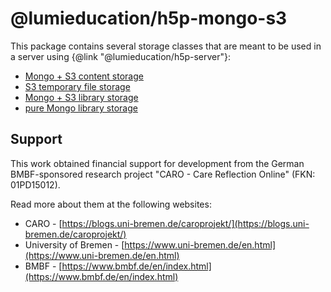 # @lumieducation/h5p-mongo-s3

This package contains several storage classes that are meant to be used in a
server using {@link "@lumieducation/h5p-server"}:

- [Mongo + S3 content storage](./docs/mongo-s3-library-storage.md)
- [S3 temporary file storage](./docs/s3-temporary-file-storage.md)
- [Mongo + S3 library storage](./docs/mongo-s3-library-storage.md)
- [pure Mongo library storage](./docs/mongo-library-storage.md)

## Support

This work obtained financial support for development from the German
BMBF-sponsored research project "CARO - Care Reflection Online" (FKN:
01PD15012).

Read more about them at the following websites:

* CARO - [https://blogs.uni-bremen.de/caroprojekt/](https://blogs.uni-bremen.de/caroprojekt/)
* University of Bremen - [https://www.uni-bremen.de/en.html](https://www.uni-bremen.de/en.html)
* BMBF - [https://www.bmbf.de/en/index.html](https://www.bmbf.de/en/index.html)
